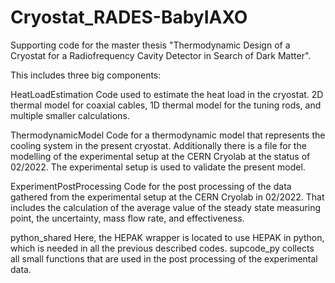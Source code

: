 # Cryostat_RADES-BabyIAXO
Supporting code for the master thesis "Thermodynamic Design of a Cryostat for a Radiofrequency Cavity Detector in Search of Dark Matter".

This includes three big components:

HeatLoadEstimation
Code used to estimate the heat load in the cryostat.
2D thermal model for coaxial cables, 1D thermal model for the tuning rods, and multiple smaller calculations.

ThermodynamicModel
Code for a thermodynamic model that represents the cooling system in the present cryostat.
Additionally there is a file for the modelling of the experimental setup at the CERN Cryolab at the status of 02/2022.
The experimental setup is used to validate the present model.

ExperimentPostProcessing
Code for the post processing of the data gathered from the experimental setup at the CERN Cryolab in 02/2022.
That includes the calculation of the average value of the steady state measuring point, the uncertainty, mass flow rate, and effectiveness.

python_shared
Here, the HEPAK wrapper is located to use HEPAK in python, which is needed in all the previous described codes.
supcode_py collects all small functions that are used in the post processing of the experimental data.
